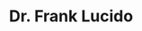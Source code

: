 ---
title: Dr. Frank Lucido 
description: I provided some basic tech support and web administration for Dr. Frank Lucido's WordPress installation.
link: https://drfranklucido.com 
live: true
skills: ['CSS', 'HTML', 'PHP', 'WordPress']
weight: 90
---
